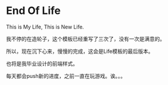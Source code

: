 # End Of Life
This is My Life, This is New Life.

我不停的在造轮子，这个模板已经重写了三次了，没有一次是满意的。

所以，现在沉下心来，慢慢的完成，这会是Life模板的最后版本。

也将是我毕业设计的前端样式。

每天都会push新的进度，之前一直在玩游戏。诶。。。
